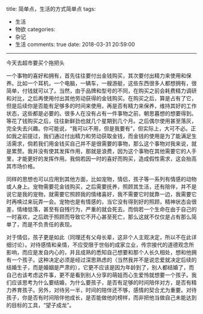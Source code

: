 title: 简单点，生活的方式简单点
tags:
  - 生活
  - 物欲
categories:
  - 杂记
  - 生活
comments: true
date: 2018-03-31 20:59:00
---
今天去超市要买个拖把头

一个事物的喜好和拥有，首先往往要付出金钱购买，其次要付出精力来使用和保养。比如一个耳机，一个电脑，一辆车，一艘游艇，这些东西很多人都想拥有，很简单，付钱就可以了。当然，由于品牌和型号的不同，在购买之前会耗费精力调研和对比，之后再使用付出其他劳动获得的金钱购买。在购买之后，算是占有了它，但是后续你是否能有足够多的时间来使用，再是否有精力来保养，维持其好的工作状态，这些都是必要的。很多人在没有占有一件事物之前，朝思暮想的想要得到。等花了钱购买之后，往往新鲜劲也就几个星期到几个月。之后偶尔使用甚至落灰，完全失去兴趣。你可能说，“我可以不用，但是我要有”，但实际上，大可不必。正如我之前提过，我们通过付出精力和劳动获取金钱，而金钱的使用是为了能满足生活需求，倘若我们用金钱买自己并不是很需要的事物，那么这个事物对我来说，就是累赘。我并没有使其发挥作用，那就是浪费，因为这个事物在其他需要它的人手里，才能更好的发挥作用。我倘若因一时的喜好而购买，造成假性需求，这会抬高其市场价格。

同样的思想也可以应用到其他方面，比如宠物，情侣，孩子等一系列有情感的动物或人身上。宠物需要花金钱购买，之后需要抚养，照顾其生活，还有陪伴，并不是说它是我的宠物，就需要它照顾我的情绪喜好，我不需要它时就靠一边，我需要它时再唤过来玩弄一会。宠物也是有情感的，当它没有得到好的照顾，精神状态会很差，情绪低落，甚至有自残行为，严重的就会死去。而倘若一个生命在由于自己的一时喜欢，之后疏于照顾而导致它不开心甚至死亡，那么这就不仅仅是占有那么简单了，而是不负责任的表现。

对于情侣，孩子更是如此（同理还有父母长辈，这非个人主观决定，所以不在此详细讨论）。对待感情和亲情，不应受限于世俗的成家立业，传宗接代的道德观念所影响，而应是发自内心的，并且成熟的悉知自己想要和那个人长久相处，想和他拥有一个孩子。这种决定必须是经过深思熟虑的（当然我并不是说恋爱就决定后续的结婚生子，而是婚姻是严肃的），它更不应该是因为年龄到了，别人都结婚了，而自己也该考虑这件事，更不是看到别人分享的萌娃而心生爱怜就想要一个孩子。我们应该思考为什么要结婚，为什么要孩子，是否有足够的时间陪伴对方，是否有精力养育孩子。另外，对待另一半，时间的陪伴还不够，感情的契合尤为重要。对待孩子，你是否有时间陪伴他成长，是否能做他的榜样，而非把他当做自己未能达到的目标的工具，“望子成龙”。


